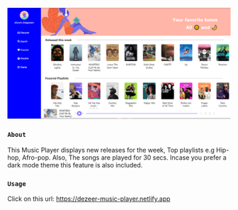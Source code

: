 ![alt text](https://github.com/ofurum/Music-Player-app/blob/main/src/assets/deezer-snapshot.PNG?raw=true)

### ` About ` 

This Music Player displays new releases for the week, Top playlists e.g Hip-hop, Afro-pop. Also, The songs are played for 30 secs.
Incase you prefer a dark mode theme this feature is also included.


### ` Usage `
Click on this url: https://dezeer-music-player.netlify.app
